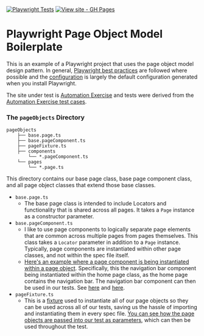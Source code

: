 [![Playwright Tests](https://github.com/angelo-loria/playwright-boilerplate/workflows/Playwright%20Tests/badge.svg)](https://github.com/angelo-loria/playwright-boilerplate/actions?query=workflow:"Playwright+Tests")
[![View site - GH Pages](https://img.shields.io/badge/View_Latest_Test_Report-Github_Pages-2ea44f)](https://angelo-loria.github.io/playwright-boilerplate/)


# Playwright Page Object Model Boilerplate

This is an example of a Playwright project that uses the page object model design pattern. In general, [Playwright best practices](https://playwright.dev/docs/best-practices) are followed where possible and the [configuration](https://github.com/angelo-loria/playwright-boilerplate/blob/main/playwright.config.ts) is largely the default configuration generated when you install Playwright. 

The site under test is [Automation Exercise](https://www.automationexercise.com/) and tests were derived from the [Automation Exercise test cases](https://www.automationexercise.com/test_cases).


### The `pageObjects` Directory
    pageObjects
        ├── base.page.ts
        ├── base.pageComponent.ts
        ├── pageFixture.ts
        ├── components
            └── *.pageComponent.ts
        └── pages
            └── *.page.ts

This directory contains our base page class, base page component class, and all page object classes that extend those base classes.

* `base.page.ts`
    * The base page class is intended to include Locators and functionality that is shared across all pages. It takes a `Page` instance as a constructor parameter. 
* `base.pageComponent.ts`
    * I like to use page components to logically separate page elements that are common across multiple pages from pages themselves. This class takes a `Locator` parameter in addition to a `Page` instance. Typically, page components are instantiated within other page classes, and not within the spec file itself. 
    * [Here's an example where a page component is being instantiated within a page object](https://github.com/angelo-loria/playwright-boilerplate/blob/a4cb51bae85703ab7783988a32b733f5148a59da/pageObjects/pages/home.page.ts#L8-L9). Specifically, this the navigation bar component being instantiated within the home page class, as the home page contains the navigation bar. The navigation bar component can then be used in our tests. See [here](https://github.com/angelo-loria/playwright-boilerplate/blob/a4cb51bae85703ab7783988a32b733f5148a59da/tests/user/registerUser.spec.ts#L17-L18) and [here](https://github.com/angelo-loria/playwright-boilerplate/blob/a4cb51bae85703ab7783988a32b733f5148a59da/tests/user/registerUser.spec.ts#L22).
* `pageFixture.ts`
    * This is a [fixture](https://playwright.dev/docs/test-fixtures) used to instantiate all of our page objects so they can be used across all of our tests, saving us the hassle of importing and instantiating them in every spec file. [You can see how the page objects are passed into our test as parameters](https://github.com/angelo-loria/playwright-boilerplate/blob/a4cb51bae85703ab7783988a32b733f5148a59da/tests/user/registerUser.spec.ts#L4), which can then be used throughout the test.






